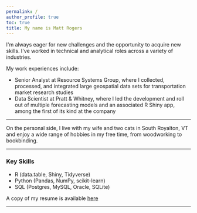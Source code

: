 ```yaml
---
permalink: /
author_profile: true
toc: true
title: My name is Matt Rogers
---
```


I'm always eager for new challenges and the opportunity to acquire new skills. I've worked in technical and analytical roles across a variety of industries.

My work experiences include:
* Senior Analyst at Resource Systems Group, where I collected, processed, and integrated large geospatial data sets for transportation market research studies
* Data Scientist at Pratt & Whitney, where I led the development and roll out of multiple forecasting models and an associated R Shiny app, among the first of its kind at the company

******

On the personal side, I live with my wife and two cats in South Royalton, VT and enjoy a wide range of hobbies in my free time, from woodworking to bookbinding.

*****
### Key Skills
* R (data.table, Shiny, Tidyverse)
* Python (Pandas, NumPy, scikit-learn)
* SQL (Postgres, MySQL, Oracle, SQLite)

A copy of my resume is available [here](https://github.com/matthewjrogers/matthewjrogers.github.io/files/5542919/Rogers_Matthew_Resume_2020.pdf)

*****


